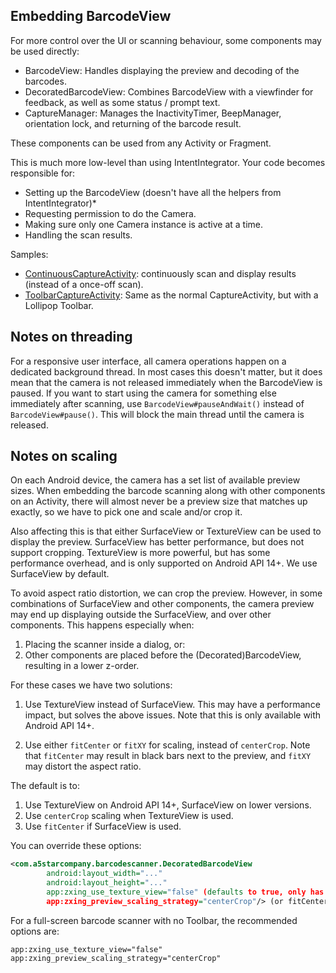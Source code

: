 ## Embedding BarcodeView

For more control over the UI or scanning behaviour, some components may be used directly:

* BarcodeView: Handles displaying the preview and decoding of the barcodes.
* DecoratedBarcodeView: Combines BarcodeView with a viewfinder for feedback, as well as some status /
  prompt text.
* CaptureManager: Manages the InactivityTimer, BeepManager, orientation lock, and returning of the
  barcode result.

These components can be used from any Activity or Fragment.

This is much more low-level than using IntentIntegrator. Your code becomes responsible for:
* Setting up the BarcodeView (doesn't have all the helpers from IntentIntegrator)*
* Requesting permission to do the Camera.
* Making sure only one Camera instance is active at a time.
* Handling the scan results.

Samples:
* [ContinuousCaptureActivity][6]: continuously scan and display results (instead of a once-off scan).
* [ToolbarCaptureActivity][8]: Same as the normal CaptureActivity, but with a Lollipop Toolbar.


## Notes on threading

For a responsive user interface, all camera operations happen on a dedicated background thread.
In most cases this doesn't matter, but it does mean that the camera is not released immediately
when the BarcodeView is paused. If you want to start using the camera for something else
immediately after scanning, use `BarcodeView#pauseAndWait()` instead of `BarcodeView#pause()`.
This will block the main thread until the camera is released.


## Notes on scaling

On each Android device, the camera has a set list of available preview sizes. When embedding the
barcode scanning along with other components on an Activity, there will almost never be a preview
size that matches up exactly, so we have to pick one and scale and/or crop it.

Also affecting this is that either SurfaceView or TextureView can be used to display the preview.
SurfaceView has better performance, but does not support cropping. TextureView is more powerful,
but has some performance overhead, and is only supported on Android API 14+. We use SurfaceView by
default.

To avoid aspect ratio distortion, we can crop the preview. However, in some combinations of
SurfaceView and other components, the camera preview may end up displaying outside the SurfaceView,
and over other components. This happens especially when:

1. Placing the scanner inside a dialog, or:
2. Other components are placed before the (Decorated)BarcodeView, resulting in a lower z-order.

For these cases we have two solutions:

1. Use TextureView instead of SurfaceView. This may have a performance impact, but solves the above
   issues. Note that this is only available with Android API 14+.

2. Use either `fitCenter` or `fitXY` for scaling, instead of `centerCrop`. Note that `fitCenter` may
   result in black bars next to the preview, and `fitXY` may distort the aspect ratio.
   
The default is to:

1. Use TextureView on Android API 14+, SurfaceView on lower versions.
2. Use `centerCrop` scaling when TextureView is used.
3. Use `fitCenter` if SurfaceView is used.

You can override these options:

```xml
<com.a5starcompany.barcodescanner.DecoratedBarcodeView
        android:layout_width="..."
        android:layout_height="..."
        app:zxing_use_texture_view="false" (defaults to true, only has an effect on Android API 14+)
        app:zxing_preview_scaling_strategy="centerCrop"/> (or fitCenter / fitXY)
```

For a full-screen barcode scanner with no Toolbar, the recommended options are:

```
app:zxing_use_texture_view="false"
app:zxing_preview_scaling_strategy="centerCrop"
```


[8]: sample/src/main/java/example/zxing/ToolbarCaptureActivity.java
[6]: sample/src/main/java/example/zxing/ContinuousCaptureActivity.java